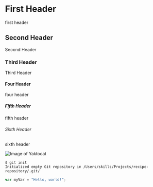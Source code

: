 # First Header
first header
## Second Header
Second Header
### Third Header
Third Header
#### Four Header
four header
##### Fifth Header
fifth header
###### Sixth Header
sixth header

![Image of Yaktocat](https://octodex.github.com/images/yaktocat.png)

```
$ git init
Initialized empty Git repository in /Users/skills/Projects/recipe-repository/.git/
```

``` javascript
var myVar = "Hello, world!";
```
